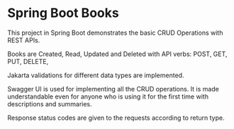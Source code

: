 # Spring Boot Books

This project in Spring Boot demonstrates the basic CRUD Operations with REST APIs.

Books are Created, Read, Updated and Deleted with API verbs: POST, GET, PUT, DELETE,

Jakarta validations for different data types are implemented.

Swagger UI is used for implementing all the CRUD operations. It is made understandable even for anyone who is using it for the first time with descriptions and summaries.

Response status codes are given to the requests according to return type.
